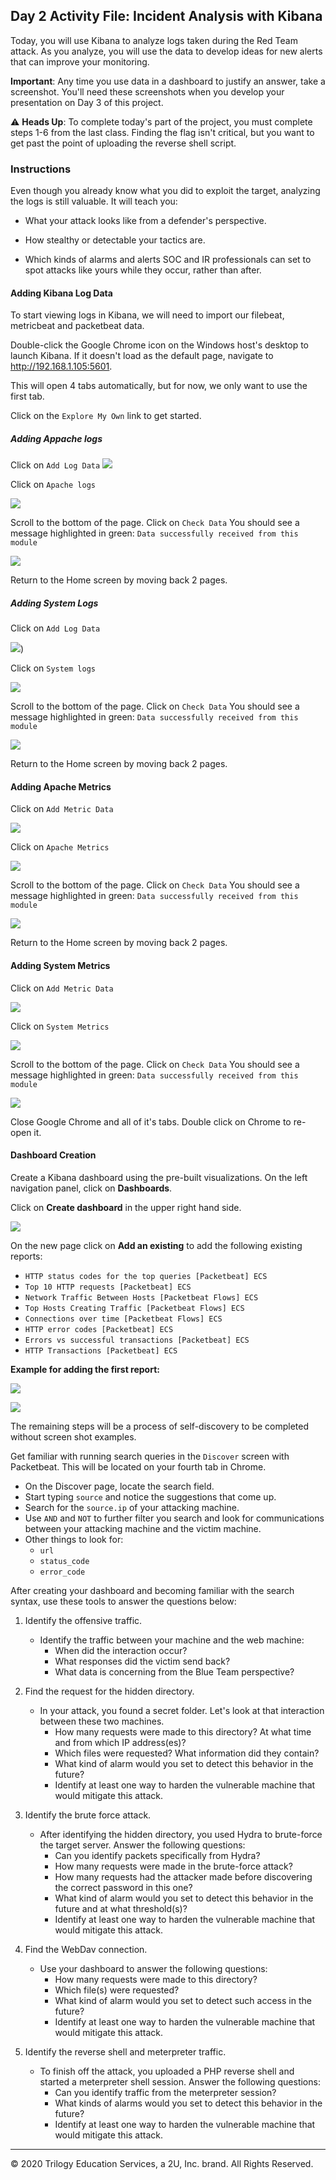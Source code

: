 
## Day 2 Activity File: Incident Analysis with Kibana


Today, you will use Kibana to analyze logs taken during the Red Team attack. As you analyze, you will use the data to develop ideas for new alerts that can improve your monitoring.

**Important**: Any time you use data in a dashboard to justify an answer, take a screenshot. You'll need these screenshots when you develop your presentation on Day 3 of this project.

:warning: **Heads Up**: To complete today's part of the project, you must complete steps 1-6 from the last class. Finding the flag isn't critical, but you want to get past the point of uploading the reverse shell script.

### Instructions

Even though you already know what you did to exploit the target, analyzing the logs is still valuable. It will teach you:
- What your attack looks like from a defender's perspective.

- How stealthy or detectable your tactics are.

- Which kinds of alarms and alerts SOC and IR professionals can set to spot attacks like yours while they occur, rather than after.



#### Adding Kibana Log Data

To start viewing logs in Kibana, we will need to import our filebeat, metricbeat and packetbeat data.

Double-click the Google Chrome icon on the Windows host's desktop to launch Kibana. If it doesn't load as the default page, navigate to http://192.168.1.105:5601.

This will open 4 tabs automatically, but for now, we only want to use the first tab.

Click on the `Explore My Own` link to get started.

##### Adding Appache logs
Click on `Add Log Data`
![](../../Images/Elk-setup-2/Add_logs.png)

Click on `Apache logs` 

![](../../Images/Elk-setup-2/apache_logs.png)

Scroll to the bottom of the page. 
Click on `Check Data`
You should see a message highlighted in green: `Data successfully received from this module`

![](../../Images/Elk-setup-2/apache_data.png)

Return to the Home screen by moving back 2 pages.

##### Adding System Logs
Click on `Add Log Data`


![](../../Images/Elk-setup-2/Add_logs.png))


Click on `System logs` 

![](../../Images/Elk-setup-2/system_logs.png)

Scroll to the bottom of the page. 
Click on `Check Data`
You should see a message highlighted in green: `Data successfully received from this module`

![](../../Images/Elk-setup-2/system_data.png)

Return to the Home screen by moving back 2 pages.

#### Adding Apache Metrics
Click on `Add Metric Data`

![](../../Images/Elk-setup-2/add_metrics.png)

Click on `Apache Metrics` 

![](../../Images/Elk-setup-2/apache_metrics.png)

Scroll to the bottom of the page. 
Click on `Check Data`
You should see a message highlighted in green: `Data successfully received from this module`

![](../../Images/Elk-setup-2/apache_metrics_data.png)

Return to the Home screen by moving back 2 pages.

#### Adding System Metrics
Click on `Add Metric Data`

![](../../Images/Elk-setup-2/add_metrics.png)

Click on `System Metrics` 

![](../../Images/Elk-setup-2/system_metrics.png)

Scroll to the bottom of the page. 
Click on `Check Data`
You should see a message highlighted in green: `Data successfully received from this module`

![](../../Images/Elk-setup-2/system_metrics_data.png)

Close Google Chrome and all of it's tabs. Double click on Chrome to re-open it.

#### Dashboard Creation

Create a Kibana dashboard using the pre-built visualizations. On the left navigation panel, click on **Dashboards**.

Click on **Create dashboard** in the upper right hand side. 

![](../../Images/Elk-setup-2/create_dashboard.png)

On the new page click on **Add an existing** to add the following existing reports:

- `HTTP status codes for the top queries [Packetbeat] ECS`
- `Top 10 HTTP requests [Packetbeat] ECS`
- `Network Traffic Between Hosts [Packetbeat Flows] ECS`
- `Top Hosts Creating Traffic [Packetbeat Flows] ECS`
- `Connections over time [Packetbeat Flows] ECS`
- `HTTP error codes [Packetbeat] ECS`
- `Errors vs successful transactions [Packetbeat] ECS`
- `HTTP Transactions [Packetbeat] ECS`

**Example for adding the first report:**

![](../../Images/Elk-setup-2/add_existing.png)

![](../../Images/Elk-setup-2/search.png)

The remaining steps will be a process of self-discovery to be completed without screen shot examples.

Get familiar with running search queries in the `Discover` screen with Packetbeat. This will be located on your fourth tab in Chrome. 

- On the Discover page, locate the search field.
- Start typing `source` and notice the suggestions that come up.
- Search for the `source.ip` of your attacking machine.
- Use `AND` and `NOT` to further filter you search and look for communications between your attacking machine and the victim machine.
- Other things to look for: 
	- `url`
	- `status_code`
	- `error_code`

After creating your dashboard and becoming familiar with the search syntax, use these tools to answer the questions below:


1. Identify the offensive traffic.
   - Identify the traffic between your machine and the web machine:
     - When did the interaction occur?
     - What responses did the victim send back?
     - What data is concerning from the Blue Team perspective?

2. Find the request for the hidden directory.
   - In your attack, you found a secret folder. Let's look at that interaction between these two machines.
     - How many requests were made to this directory? At what time and from which IP address(es)?
     - Which files were requested? What information did they contain?
     - What kind of alarm would you set to detect this behavior in the future?
     - Identify at least one way to harden the vulnerable machine that would mitigate this attack.

3. Identify the brute force attack.
   - After identifying the hidden directory, you used Hydra to brute-force the target server. Answer the following questions:
     - Can you identify packets specifically from Hydra?
     - How many requests were made in the brute-force attack?
     - How many requests had the attacker made before discovering the correct password in this one?
     - What kind of alarm would you set to detect this behavior in the future and at what threshold(s)?
     - Identify at least one way to harden the vulnerable machine that would mitigate this attack.

4. Find the WebDav connection.
   - Use your dashboard to answer the following questions:
     - How many requests were made to this directory? 
     - Which file(s) were requested?
     - What kind of alarm would you set to detect such access in the future?
     - Identify at least one way to harden the vulnerable machine that would mitigate this attack.

5. Identify the reverse shell and meterpreter traffic.
   - To finish off the attack, you uploaded a PHP reverse shell and started a meterpreter shell session. Answer the following questions:
     - Can you identify traffic from the meterpreter session?
     - What kinds of alarms would you set to detect this behavior in the future?
     - Identify at least one way to harden the vulnerable machine that would mitigate this attack.


---
© 2020 Trilogy Education Services, a 2U, Inc. brand. All Rights Reserved.
